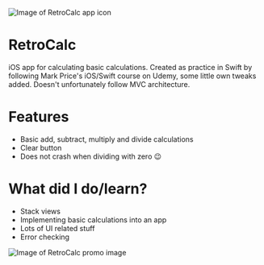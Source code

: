 ![Image of RetroCalc app icon](https://github.com/mrouru/RetroCalc/blob/master/Resources/RoundedIcon.png)
# RetroCalc
iOS app for calculating basic calculations. Created as practice in Swift by following Mark Price's iOS/Swift course on Udemy, some little own tweaks added. Doesn't unfortunately follow MVC architecture.

# Features
  - Basic add, subtract, multiply and divide calculations
  - Clear button
  - Does not crash when dividing with zero 😉
  
# What did I do/learn?
  - Stack views
  - Implementing basic calculations into an app
  - Lots of UI related stuff
  - Error checking

![Image of RetroCalc promo image](https://github.com/mrouru/RetroCalc/blob/master/Resources/RetroCalcPromo.png)
